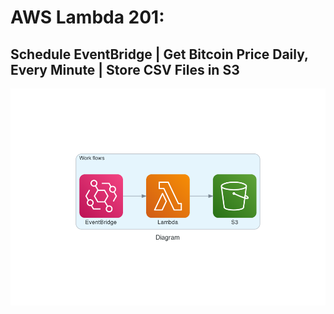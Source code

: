 # AWS Lambda 201: 
## Schedule EventBridge | Get Bitcoin Price Daily, Every Minute | Store CSV Files in S3

![png](images/diagram.png)



 
